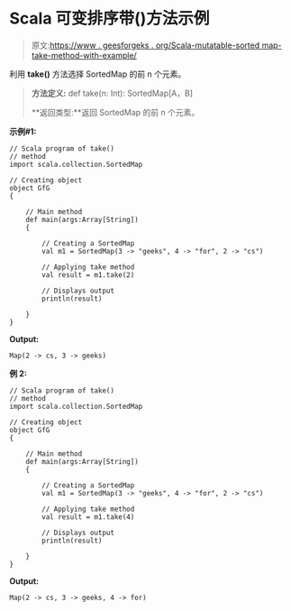# Scala 可变排序带()方法示例

> 原文:[https://www . geesforgeks . org/Scala-mutatable-sorted map-take-method-with-example/](https://www.geeksforgeeks.org/scala-mutable-sortedmap-take-method-with-example/)

利用 **take()** 方法选择 SortedMap 的前 n 个元素。

> **方法定义:** def take(n: Int): SortedMap[A，B]
> 
> **返回类型:**返回 SortedMap 的前 n 个元素。

**示例#1:**

```
// Scala program of take()
// method
import scala.collection.SortedMap

// Creating object
object GfG
{ 

    // Main method
    def main(args:Array[String])
    {

        // Creating a SortedMap
        val m1 = SortedMap(3 -> "geeks", 4 -> "for", 2 -> "cs")

        // Applying take method
        val result = m1.take(2)

        // Displays output
        println(result)

    }
}
```

**Output:**

```
Map(2 -> cs, 3 -> geeks)

```

**例 2:**

```
// Scala program of take()
// method
import scala.collection.SortedMap

// Creating object
object GfG
{ 

    // Main method
    def main(args:Array[String])
    {

        // Creating a SortedMap
        val m1 = SortedMap(3 -> "geeks", 4 -> "for", 2 -> "cs")

        // Applying take method
        val result = m1.take(4)

        // Displays output
        println(result)

    }
}
```

**Output:**

```
Map(2 -> cs, 3 -> geeks, 4 -> for)

```